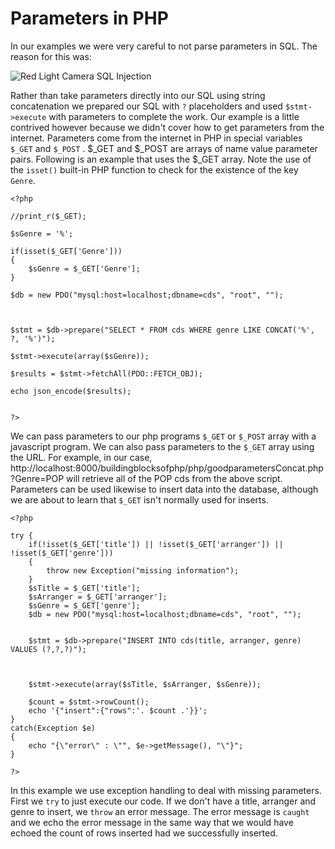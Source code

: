 Parameters in PHP
=================

In our examples we were very careful to not parse parameters in SQL. The reason for this was:

![Red Light Camera SQL Injection](images/RedLight.jpg "Red Light Camera SQL Injection")

Rather than take parameters directly into our SQL using string concatenation we
prepared our SQL with `?` placeholders and used `$stmt->execute` with parameters
to complete the work. Our example is a little contrived however because we
didn't cover how to get parameters from the internet. Parameters come from the
internet in PHP in special variables `$_GET` and `$_POST` . $_GET and $_POST are arrays of name value parameter pairs. Following is an example that uses the $_GET array. Note the use of the `isset()` built-in PHP function to check for the existence of the key `Genre`. 


	<?php 
	
	//print_r($_GET);
	
	$sGenre = '%';
	
	if(isset($_GET['Genre']))
	{
		$sGenre = $_GET['Genre'];
	}
	
	$db = new PDO("mysql:host=localhost;dbname=cds", "root", "");
	
	
	
	$stmt = $db->prepare("SELECT * FROM cds WHERE genre LIKE CONCAT('%', ?, '%')");
	
	$stmt->execute(array($sGenre));
	
	$results = $stmt->fetchAll(PDO::FETCH_OBJ);
	
	echo json_encode($results);
	
	
	?>
	
We can pass parameters to our php programs `$_GET` or `$_POST` array with a javascript program. We can also pass parameters to the `$_GET` array using the URL. For example, in our case, http://localhost:8000/buildingblocksofphp/php/goodparametersConcat.php?Genre=POP will retrieve all of the POP cds from the above script. Parameters can be used likewise to insert data into the database, although we are about to learn that `$_GET` isn't normally used for inserts.

	<?php 
	
	try {
		if(!isset($_GET['title']) || !isset($_GET['arranger']) || !isset($_GET['genre']))
		{
			throw new Exception("missing information");
		}
		$sTitle = $_GET['title'];
		$sArranger = $_GET['arranger'];
		$sGenre = $_GET['genre'];
		$db = new PDO("mysql:host=localhost;dbname=cds", "root", "");
		
		
		$stmt = $db->prepare("INSERT INTO cds(title, arranger, genre) VALUES (?,?,?)");
		
		
		
		$stmt->execute(array($sTitle, $sArranger, $sGenre));
		
		$count = $stmt->rowCount();
		echo '{"insert":{"rows":'. $count .'}}';
	}
	catch(Exception $e)
	{
		echo "{\"error\" : \"", $e->getMessage(), "\"}";
	}
	
	?>
	
In this example we use exception handling to deal with missing parameters. First we `try` to just execute our code. If we don't have a title, arranger and genre to insert, we `throw` an error message. The error message is `caught` and we echo the error message in the same way that we would have echoed the count of rows inserted had we successfully inserted.  